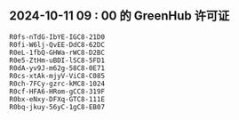 ## 2024-10-11 09 : 00 的 GreenHub 许可证
```
R0fs-nTdG-IbYE-IGC8-21D0
R0fi-W6lj-QvEE-DdC8-62DC
R0eL-1fbQ-GHWa-rWC8-D2BC
R0e5-ZtHm-uBDI-lSC8-5FD1
R0dA-yv9J-m62g-58C8-0E71
R0cs-xtAk-mjyV-ViC8-C085
R0ch-7FCy-gzrc-kMC8-1024
R0cf-HFA6-HRom-gCC8-319F
R0bx-eNxy-DFXq-GTC8-111E
R0bq-jkuy-56yC-1gC8-EB07
```
